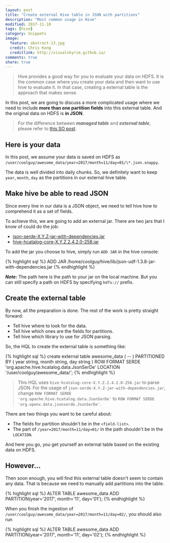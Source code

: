 ```yaml
---
layout: post
title: "Create external Hive table in JSON with partitions"
description: "Most common usage in Hive"
modified: 2017-11-10
tags: [hive]
category: Snippets
image:
  feature: abstract-13.jpg
  credit: Chris Kong
  creditlink: http://visualskyrim.github.io/
comments: true
share: true
---
```


> Hive provides a good way for you to evaluate your data on HDFS.
> It is the common case where you create your data and then want to use hive to evaluate it.
> In that case, creating a external table is the approach that makes sense.

In this post, we are going to discuss a more complicated usage where we need to include **more than one partition fields** into this external table. And the original data on HDFS is **in JSON**.


> For the difference between ***managed table*** and ***external table***, please refer to [this SO post](https://stackoverflow.com/questions/17038414/difference-between-hive-internal-tables-and-external-tables).

## Here is your data

In this post, we assume your data is saved on HDFS as `/user/coolguy/awesome_data/year=2017/month=11/day=01/\*.json.snappy`.

The data is well divided into daily chunks. So, we definitely want to keep `year`, `month`, `day` as the partitions in our external hive table.

## Make hive be able to read JSON

Since every line in our data is a JSON object, we need to tell hive how to comprehend it as a set of fields.

To achieve this, we are going to add an external jar.
There are two jars that I know of could do the job:

- [json-serde-X.Y.Z-jar-with-dependencies.jar](https://github.com/rcongiu/Hive-JSON-Serde)
- [hive-hcatalog-core-X.Y.Z.2.4.2.0-258.jar](org.apache.hive.hcatalog.data.JsonSerDe)

To add the jar you choose to hive, simply run `ADD JAR` in the hive console:

{% highlight sql %}
ADD JAR /home/coolguy/hive/lib/json-udf-1.3.8-jar-with-dependencies.jar
{% endhighlight %}

***Note:*** The path here is the path to your jar on the local machine. But you can still specify a path on HDFS by specifying `hdfs://` prefix.


## Create the external table

By now, all the preparation is done. The rest of the work is pretty straight forward:

- Tell hive where to look for the data.
- Tell hive which ones are the fields for partitions.
- Tell hive which library to use for JSON parsing.

So, the HQL to create the external table is something like:

{% highlight sql %}
create external table awesome_data (
-- <field-list>
)
PARTITIONED BY (
year string,
month string,
day string
)
ROW FORMAT SERDE 'org.apache.hive.hcatalog.data.JsonSerDe'
LOCATION '/user/coolguy/awesome_data/';
{% endhighlight %}

> This HQL uses `hive-hcatalog-core-X.Y.Z.2.4.2.0-258.jar` to parse JSON. For the usage of `json-serde-X.Y.Z-jar-with-dependencies.jar`, change `ROW FORMAT SERDE 'org.apache.hive.hcatalog.data.JsonSerDe'` to `ROW FORMAT SERDE 'org.openx.data.jsonserde.JsonSerDe'`.

There are two things you want to be careful about:

- The fields for partition shouldn't be in the `<field-list>`.
- The part of `/year=2017/month=11/day=01/` in the path shouldn't be in the `LOCATION`.

And here you go, you get yourself an external table based on the existing data on HDFS.

## However...

Then soon enough, you will find this external table doesn't seem to contain any data.
That is because we need to manually add partitions into the table.

{% highlight sql %}
ALTER TABLE awesome_data ADD PARTITION(year='2017', month='11', day='01');
{% endhighlight %}

When you finish the ingestion of `/user/coolguy/awesome_data/year=2017/month=11/day=02/`, you should also run

{% highlight sql %}
ALTER TABLE awesome_data ADD PARTITION(year='2017', month='11', day='02');
{% endhighlight %}
